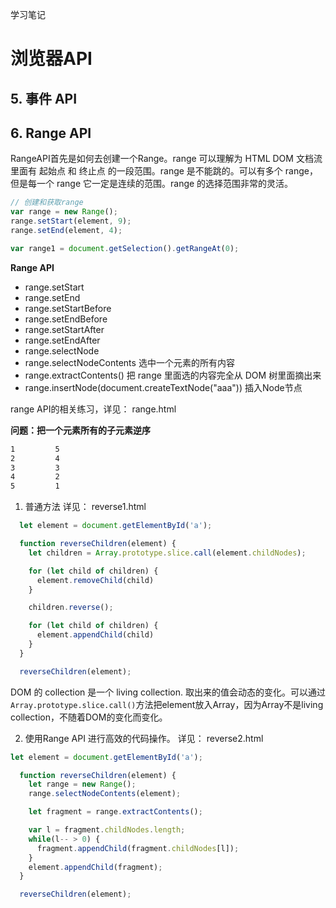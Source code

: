 学习笔记



# 浏览器API

## 5. 事件 API

## 6. Range API

RangeAPI首先是如何去创建一个Range。range 可以理解为 HTML DOM 文档流里面有 起始点 和 终止点 的一段范围。range 是不能跳的。可以有多个 range，但是每一个 range 它一定是连续的范围。range 的选择范围非常的灵活。

```js
// 创建和获取range
var range = new Range();
range.setStart(element, 9);
range.setEnd(element, 4);

var range1 = document.getSelection().getRangeAt(0);
```

**Range API**
+ range.setStart
+ range.setEnd
+ range.setStartBefore
+ range.setEndBefore
+ range.setStartAfter
+ range.setEndAfter
+ range.selectNode
+ range.selectNodeContents  选中一个元素的所有内容
+ range.extractContents()  把 range 里面选的内容完全从 DOM 树里面摘出来
+ range.insertNode(document.createTextNode("aaa"))  插入Node节点

range API的相关练习，详见： range.html

**问题：把一个元素所有的子元素逆序**

```markdown
1         5
2         4
3         3
4         2
5         1
```

1. 普通方法  详见： reverse1.html
```js
  let element = document.getElementById('a');

  function reverseChildren(element) {
    let children = Array.prototype.slice.call(element.childNodes);

    for (let child of children) {
      element.removeChild(child)
    }

    children.reverse();

    for (let child of children) {
      element.appendChild(child)
    }
  }

  reverseChildren(element);
```

DOM 的 collection 是一个 living collection. 取出来的值会动态的变化。可以通过 `Array.prototype.slice.call()`方法把element放入Array，因为Array不是living collection，不随着DOM的变化而变化。


2. 使用Range API 进行高效的代码操作。 详见： reverse2.html

```js
let element = document.getElementById('a');

  function reverseChildren(element) {
    let range = new Range();
    range.selectNodeContents(element);

    let fragment = range.extractContents();

    var l = fragment.childNodes.length;
    while(l-- > 0) {
      fragment.appendChild(fragment.childNodes[l]);
    }
    element.appendChild(fragment);
  }

  reverseChildren(element);
```


